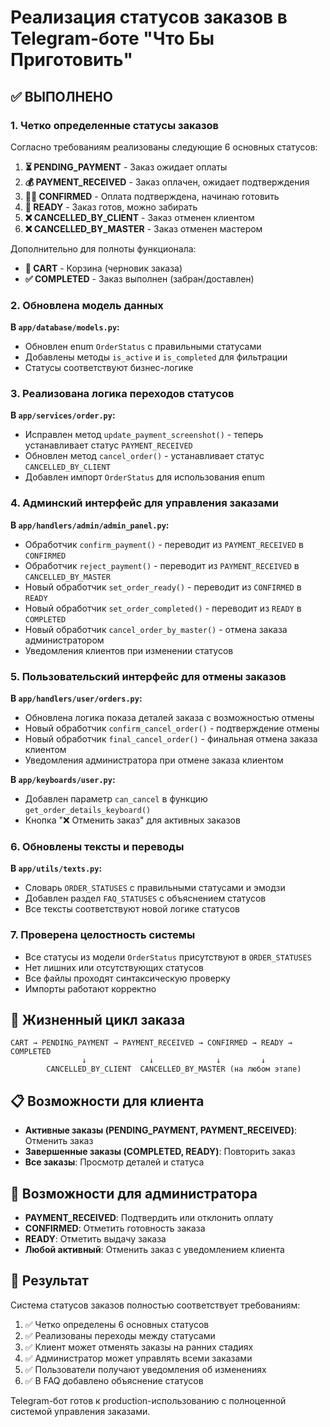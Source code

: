 # Реализация статусов заказов в Telegram-боте "Что Бы Приготовить"

## ✅ ВЫПОЛНЕНО

### 1. Четко определенные статусы заказов

Согласно требованиям реализованы следующие 6 основных статусов:

1. **⏳ PENDING_PAYMENT** - Заказ ожидает оплаты
2. **💰 PAYMENT_RECEIVED** - Заказ оплачен, ожидает подтверждения  
3. **👩‍🍳 CONFIRMED** - Оплата подтверждена, начинаю готовить
4. **🎉 READY** - Заказ готов, можно забирать
5. **❌ CANCELLED_BY_CLIENT** - Заказ отменен клиентом
6. **❌ CANCELLED_BY_MASTER** - Заказ отменен мастером

Дополнительно для полноты функционала:
- **🛒 CART** - Корзина (черновик заказа)
- **✅ COMPLETED** - Заказ выполнен (забран/доставлен)

### 2. Обновлена модель данных

**В `app/database/models.py`:**
- Обновлен enum `OrderStatus` с правильными статусами
- Добавлены методы `is_active` и `is_completed` для фильтрации
- Статусы соответствуют бизнес-логике

### 3. Реализована логика переходов статусов

**В `app/services/order.py`:**
- Исправлен метод `update_payment_screenshot()` - теперь устанавливает статус `PAYMENT_RECEIVED`
- Обновлен метод `cancel_order()` - устанавливает статус `CANCELLED_BY_CLIENT`
- Добавлен импорт `OrderStatus` для использования enum

### 4. Админский интерфейс для управления заказами

**В `app/handlers/admin/admin_panel.py`:**
- Обработчик `confirm_payment()` - переводит из `PAYMENT_RECEIVED` в `CONFIRMED`
- Обработчик `reject_payment()` - переводит из `PAYMENT_RECEIVED` в `CANCELLED_BY_MASTER`
- Новый обработчик `set_order_ready()` - переводит из `CONFIRMED` в `READY`
- Новый обработчик `set_order_completed()` - переводит из `READY` в `COMPLETED`
- Новый обработчик `cancel_order_by_master()` - отмена заказа администратором
- Уведомления клиентов при изменении статусов

### 5. Пользовательский интерфейс для отмены заказов

**В `app/handlers/user/orders.py`:**
- Обновлена логика показа деталей заказа с возможностью отмены
- Новый обработчик `confirm_cancel_order()` - подтверждение отмены
- Новый обработчик `final_cancel_order()` - финальная отмена заказа клиентом
- Уведомления администратора при отмене заказа клиентом

**В `app/keyboards/user.py`:**
- Добавлен параметр `can_cancel` в функцию `get_order_details_keyboard()`
- Кнопка "❌ Отменить заказ" для активных заказов

### 6. Обновлены тексты и переводы

**В `app/utils/texts.py`:**
- Словарь `ORDER_STATUSES` с правильными статусами и эмодзи
- Добавлен раздел `FAQ_STATUSES` с объяснением статусов
- Все тексты соответствуют новой логике статусов

### 7. Проверена целостность системы

- Все статусы из модели `OrderStatus` присутствуют в `ORDER_STATUSES`
- Нет лишних или отсутствующих статусов
- Все файлы проходят синтаксическую проверку
- Импорты работают корректно

## 🔄 Жизненный цикл заказа

```
CART → PENDING_PAYMENT → PAYMENT_RECEIVED → CONFIRMED → READY → COMPLETED
                ↓              ↓              ↓         ↓
        CANCELLED_BY_CLIENT  CANCELLED_BY_MASTER (на любом этапе)
```

## 📋 Возможности для клиента

- **Активные заказы (PENDING_PAYMENT, PAYMENT_RECEIVED)**: Отменить заказ
- **Завершенные заказы (COMPLETED, READY)**: Повторить заказ
- **Все заказы**: Просмотр деталей и статуса

## 🔧 Возможности для администратора

- **PAYMENT_RECEIVED**: Подтвердить или отклонить оплату
- **CONFIRMED**: Отметить готовность заказа
- **READY**: Отметить выдачу заказа
- **Любой активный**: Отменить заказ с уведомлением клиента

## 🎯 Результат

Система статусов заказов полностью соответствует требованиям:
1. ✅ Четко определены 6 основных статусов
2. ✅ Реализованы переходы между статусами
3. ✅ Клиент может отменять заказы на ранних стадиях
4. ✅ Администратор может управлять всеми заказами
5. ✅ Пользователи получают уведомления об изменениях
6. ✅ В FAQ добавлено объяснение статусов

Telegram-бот готов к production-использованию с полноценной системой управления заказами.
